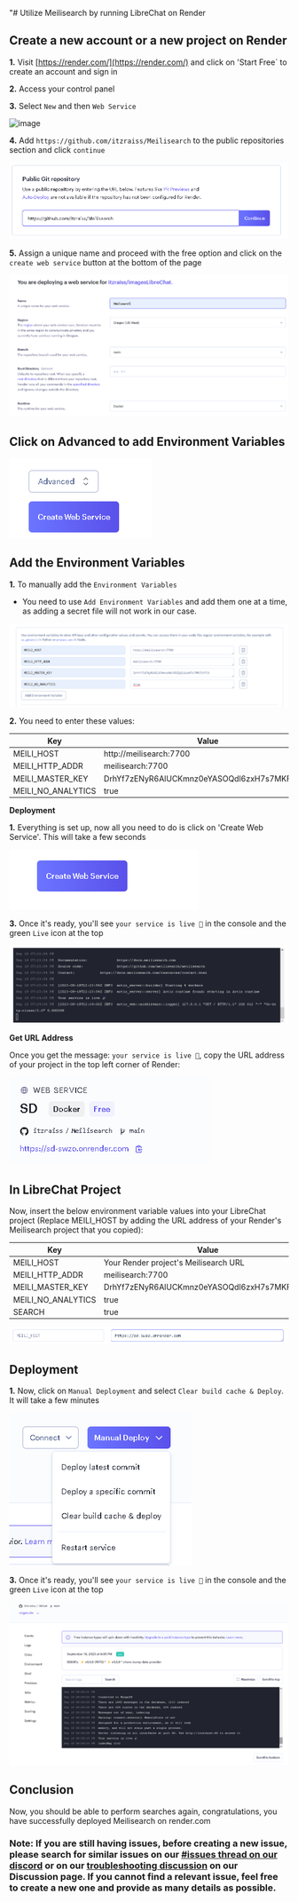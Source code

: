 "# Utilize Meilisearch by running LibreChat on Render

## Create a new account or a new project on Render

**1.** Visit [https://render.com/](https://render.com/) and click on 'Start Free` to create an account and sign in

**2.** Access your control panel

**3.** Select `New` and then `Web Service`
  
  ![image](https://github.com/fuegovic/LibreChat/assets/32828263/4edeceaf-6032-4bd0-9575-0dda76fd9958)

**4.** Add `https://github.com/itzraiss/Meilisearch` to the public repositories section and click `continue`
  
  ![image](https://github.com/itzraiss/images/blob/main/Captura%20de%20tela%202023-09-19%20184044.png)

**5.** Assign a unique name and proceed with the free option and click on the `create web service` button at the bottom of the page
  
  ![image](https://github.com/itzraiss/images/blob/main/Captura%20de%20tela%202023-09-19%20185545.png)

## Click on Advanced to add Environment Variables 
  ![image](https://github.com/itzraiss/images/blob/main/imagem_2023-09-19_185841007.png)

## Add the Environment Variables

**1.** To manually add the `Environment Variables`
  - You need to use `Add Environment Variables` and add them one at a time, as adding a secret file will not work in our case.

  ![image](https://github.com/itzraiss/images/blob/main/Captura%20de%20tela%202023-09-19%20184259.png)

**2.** You need to enter these values:

| Key | Value |
| --- | --- |
| MEILI_HOST | http://meilisearch:7700 |
| MEILI_HTTP_ADDR | meilisearch:7700 |
| MEILI_MASTER_KEY | DrhYf7zENyR6AlUCKmnz0eYASOQdl6zxH7s7MKFSfFCt | 
| MEILI_NO_ANALYTICS | true |

**Deployment**

**1.** Everything is set up, now all you need to do is click on 'Create Web Service'. This will take a few seconds

  ![image](https://github.com/itzraiss/images/blob/main/Captura%20de%20tela%202023-09-19%20184303.png)

**3.** Once it's ready, you'll see `your service is live 🎉` in the console and the green `Live` icon at the top

  ![image](https://github.com/itzraiss/images/blob/main/imagem_2023-09-19_192433154.png)


**Get URL Address**

Once you get the message: `your service is live 🎉`, copy the URL address of your project in the top left corner of Render:

  ![image](https://github.com/itzraiss/images/blob/main/Captura%20de%20tela%202023-09-19%20184509.png)

## In LibreChat Project

Now, insert the below environment variable values into your LibreChat project (Replace MEILI_HOST by adding the URL address of your Render's Meilisearch project that you copied):

| Key | Value |
| --- | --- |
| MEILI_HOST | Your Render project's Meilisearch URL|
| MEILI_HTTP_ADDR | meilisearch:7700 |
| MEILI_MASTER_KEY | DrhYf7zENyR6AlUCKmnz0eYASOQdl6zxH7s7MKFSfFCt | 
| MEILI_NO_ANALYTICS | true |
| SEARCH | true |

  ![image](https://github.com/itzraiss/images/blob/main/imagem_2023-09-19_190801655.png)

## Deployment

**1.** Now, click on `Manual Deployment` and select `Clear build cache & Deploy`. It will take a few minutes

  ![image](https://github.com/itzraiss/images/blob/main/Captura%20de%20tela%202023-09-19%20193702.png)

**3.** Once it's ready, you'll see `your service is live 🎉` in the console and the green `Live` icon at the top

  ![image](https://github.com/itzraiss/images/blob/main/imagem_2023-09-19_200952435.png)

## Conclusion
Now, you should be able to perform searches again, congratulations, you have successfully deployed Meilisearch on render.com

### Note: If you are still having issues, before creating a new issue, please search for similar issues on our [#issues thread on our discord](https://discord.gg/weqZFtD9C4) or on our [troubleshooting discussion](https://github.com/danny-avila/LibreChat/discussions/categories/troubleshooting) on our Discussion page. If you cannot find a relevant issue, feel free to create a new one and provide as many details as possible.
